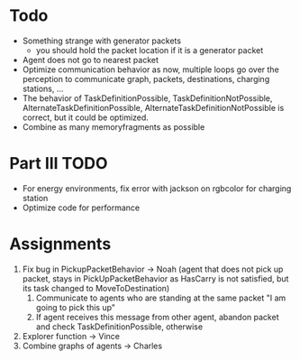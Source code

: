 # Todo
* Something strange with generator packets
	- you should hold the packet location if it is a generator packet
* Agent does not go to nearest packet
* Optimize communication behavior as now, multiple loops go over the perception to communicate graph, packets, destinations, charging stations, ...
* The behavior of TaskDefinitionPossible, TaskDefinitionNotPossible, AlternateTaskDefinitionPossible, AlternateTaskDefinitionNotPossible is correct, but it could be optimized.
* Combine as many memoryfragments as possible

# Part III TODO
* For energy environments, fix error with jackson on rgbcolor for charging station 
* Optimize code for performance

# Assignments
1) Fix bug in PickupPacketBehavior -> Noah (agent that does not pick up packet, stays in PickUpPacketBehavior as HasCarry is not satisfied, but its task changed to MoveToDestination)
	1) Communicate to agents who are standing at the same packet "I am going to pick this up"
	2) If agent receives this message from other agent, abandon packet and check TaskDefinitionPossible, otherwise
2) Explorer function -> Vince
3) Combine graphs of agents -> Charles
